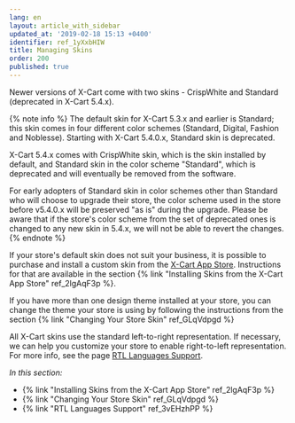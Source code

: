 ```yaml
---
lang: en
layout: article_with_sidebar
updated_at: '2019-02-18 15:13 +0400'
identifier: ref_1yXxbHIW
title: Managing Skins
order: 200
published: true
---
```

Newer versions of X-Cart come with two skins - CrispWhite and Standard (deprecated in X-Cart 5.4.x). 

{% note info %}
The default skin for X-Cart 5.3.x and earlier is Standard; this skin comes in four different color schemes (Standard, Digital, Fashion and Noblesse). Starting with X-Cart 5.4.0.x, Standard skin is deprecated. 

X-Cart 5.4.x comes with CrispWhite skin, which is the skin installed by default, and Standard skin in the color scheme "Standard", which is deprecated and will eventually be removed from the software. 

For early adopters of Standard skin in color schemes other than Standard who will choose to upgrade their store, the color scheme used in the store before v5.4.0.x will be preserved "as is" during the upgrade. Please be aware that if the store's color scheme from the set of deprecated ones is changed to any new skin in 5.4.x, we will not be able to revert the changes. 
{% endnote %}

If your store's default skin does not suit your business, it is possible to purchase and install a custom skin from the [X-Cart App Store](https://market.x-cart.com/ecommerce-templates/). 
Instructions for that are available in the section {% link "Installing Skins from the X-Cart App Store" ref_2lgAqF3p %}.

If you have more than one design theme installed at your store, you can change the theme your store is using by following the instructions from the section {% link "Changing Your Store Skin" ref_GLqVdpgd %}

All X-Cart skins use the standard left-to-right representation. If necessary, we can help you customize your store to enable right-to-left representation. For more info, see the page [RTL Languages Support](https://market.x-cart.com/addons/standard-rtl-skin.html).

_In this section:_

*  {% link "Installing Skins from the X-Cart App Store" ref_2lgAqF3p %}
*  {% link "Changing Your Store Skin" ref_GLqVdpgd %}
*  {% link "RTL Languages Support" ref_3vEHzhPP %}
